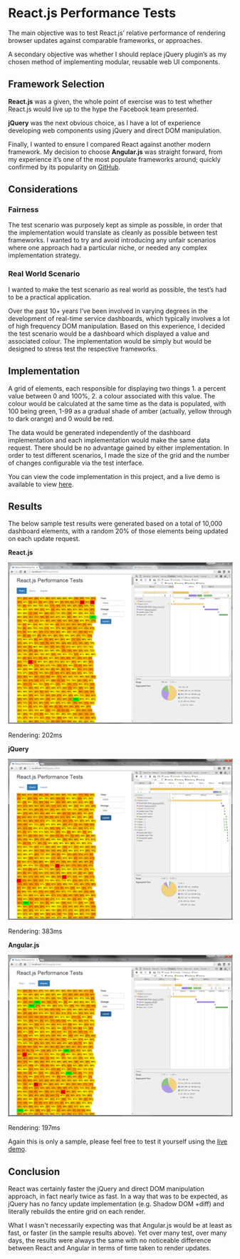 # React.js Performance Tests

The main objective was to test React.js’ relative performance of rendering browser updates against comparable frameworks, or approaches.  

A secondary objective was whether I should replace jQuery plugin’s as my chosen method of implementing modular, reusable web UI components.


## Framework Selection

**React.js** was a given, the whole point of exercise was to test whether React.js would live up to the hype the Facebook team presented.

**jQuery** was the next obvious choice, as I have a lot of experience developing web components using jQuery and direct DOM manipulation.

Finally, I wanted to ensure I compared React against another modern framework.  My decision to choose **Angular.js** was straight forward, from my experience it’s one of the most populate frameworks around; quickly confirmed by its popularity on [GitHub](https://github.com/showcases/front-end-javascript-frameworks).



## Considerations

### Fairness

The test scenario was purposely kept as simple as possible, in order that the implementation would translate as cleanly as possible between test frameworks.  I wanted to try and avoid introducing any unfair scenarios where one approach had a particular niche, or needed any complex implementation strategy.

### Real World Scenario

I wanted to make the test scenario as real world as possible, the test’s had to be a practical application.  

Over the past 10+ years I’ve been involved in varying degrees in the development of real-time service dashboards, which typically involves a lot of high frequency DOM manipulation.  Based on this experience, I decided the test scenario would be a dashboard which displayed a value and associated colour.  The implementation would be simply but would be designed to stress test the respective frameworks.


## Implementation

A grid of elements, each responsible for displaying two things 1. a percent value between 0 and 100%, 2. a colour associated with this value.   The colour would be calculated at the same time as the data is populated, with 100 being green, 1-99 as a gradual shade of amber (actually, yellow through to dark orange) and 0 would be red.

The data would be generated independently of the dashboard implementation and each implementation would make the same data request.  There should be no advantage gained by either implementation.  In order to test different scenarios, I made the size of the grid and the number of changes configurable via the test interface.

You can view the code implementation in this project, and a live demo is available to view [here](http://jonmiles.github.io/react-performance-tests).


## Results

The below sample test results were generated based on a total of 10,000 dashboard elements, with a random 20% of those elements being updated on each update request.

**React.js**  

![React.js Test Results](results/react-v2-timeline.PNG)

Rendering: 202ms

**jQuery**  

![jQuery Test Results](results/jquery-v2-timeline.PNG)

Rendering: 383ms

**Angular.js** 

![Angular.js Test Results](results/angular-v2-timeline.PNG)

Rendering: 197ms


Again this is only a sample, please feel free to test it yourself using the [live demo](http://jonmiles.github.io/react-performance-tests).


## Conclusion

React was certainly faster the jQuery and direct DOM manipulation approach, in fact nearly twice as fast.  In a way that was to be expected, as jQuery has no fancy update implementation (e.g. Shadow DOM +diff) and literally rebuilds the entire grid on each render.

What I wasn't necessarily expecting was that Angular.js would be at least as fast, or faster (in the sample results above).  Yet over many test, over many days, the results were always the same with no noticeable difference between React and Angular in terms of time taken to render updates.